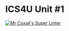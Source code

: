 # ICS4U Unit #1

[![Mr Coxall's Super Linter](https://github.com/ICS4U-Templates/ICS4U-Unit1-Joanne-Santhosh/workflows/Mr%20Coxall's%20Super%20Linter/badge.svg)](https://github.com/ICS4U-Templates/ICS4U-Unit1-Joanne-Santhosh/actions/)
